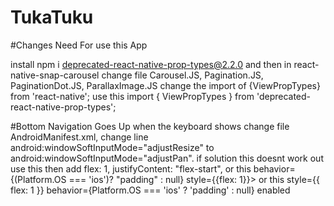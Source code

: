 # TukaTuku

#Changes Need For use this App

install npm i deprecated-react-native-prop-types@2.2.0
and then in react-native-snap-carousel
change file Carousel.JS, Pagination.JS, PaginationDot.JS, ParallaxImage.JS
change the import of
{ViewPropTypes} from 'react-native';
use this
import { ViewPropTypes } from 'deprecated-react-native-prop-types';

#Bottom Navigation Goes Up when the keyboard shows
change file AndroidManifest.xml,
change line android:windowSoftInputMode="adjustResize" to android:windowSoftInputMode="adjustPan".
if solution this doesnt work out use this
<AvoidingKeyboardView style={styles.container}> then add
flex: 1,
justifyContent: "flex-start",
or this
behavior= {(Platform.OS === 'ios')? "padding" : null} style={{flex: 1}}>
or this
style={{ flex: 1 }} behavior={Platform.OS === 'ios' ? 'padding' : null} enabled

